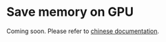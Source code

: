 # Save memory on GPU

Coming soon. Please refer to [chinese documentation](https://mmengine.readthedocs.io/zh_CN/latest/examples/save_gpu_memory.html).
